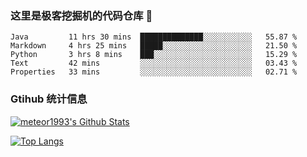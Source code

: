 ### 这里是极客挖掘机的代码仓库 👋

<!--START_SECTION:waka-->
```text
Java         11 hrs 30 mins  ██████████████░░░░░░░░░░░   55.87 % 
Markdown     4 hrs 25 mins   █████░░░░░░░░░░░░░░░░░░░░   21.50 % 
Python       3 hrs 8 mins    ███░░░░░░░░░░░░░░░░░░░░░░   15.29 % 
Text         42 mins         ░░░░░░░░░░░░░░░░░░░░░░░░░   03.43 % 
Properties   33 mins         ░░░░░░░░░░░░░░░░░░░░░░░░░   02.71 %
```
<!--END_SECTION:waka-->

### Gtihub 统计信息

[![meteor1993's Github Stats](https://github-readme-stats.vercel.app/api?username=meteor1993&show_icons=true&theme=tokyonight)](https://github.com/meteor1993)

[![Top Langs](https://github-readme-stats.vercel.app/api/top-langs/?username=meteor1993&theme=tokyonight)](https://github.com/meteor1993)

<!--
**meteor1993/meteor1993** is a ✨ _special_ ✨ repository because its `README.md` (this file) appears on your GitHub profile.

Here are some ideas to get you started:

- 🔭 I’m currently working on ...
- 🌱 I’m currently learning ...
- 👯 I’m looking to collaborate on ...
- 🤔 I’m looking for help with ...
- 💬 Ask me about ...
- 📫 How to reach me: ...
- 😄 Pronouns: ...
- ⚡ Fun fact: ...
-->
